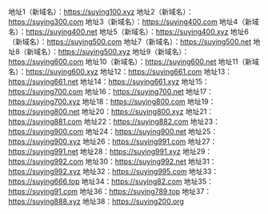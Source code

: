地址1（新域名）：https://suying100.xyz
地址2（新域名）：https://suying300.com
地址3（新域名）：https://suying400.com
地址4（新域名）：https://suying400.net
地址5（新域名）：https://suying400.xyz
地址6（新域名）：https://suying500.com
地址7（新域名）：https://suying500.net
地址8（新域名）：https://suying500.xyz
地址9（新域名）：https://suying600.com
地址10（新域名）：https://suying600.net
地址11（新域名）：https://suying600.xyz
地址12：https://suying661.com
地址13：https://suying661.net
地址14：https://suying661.xyz
地址15：https://suying700.com
地址16：https://suying700.net
地址17：https://suying700.xyz
地址18：https://suying800.com
地址19：https://suying800.net
地址20：https://suying800.xyz
地址21：https://suying881.com
地址22：https://suying882.com
地址23：https://suying900.com
地址24：https://suying900.net
地址25：https://suying900.xyz
地址26：https://suying991.com
地址27：https://suying991.net
地址28：https://suying991.xyz
地址29：https://suying992.com
地址30：https://suying992.net
地址31：https://suying992.xyz
地址32：https://suying995.com
地址33：https://suying666.top
地址34：https://suying82.com
地址35：https://suying91.com
地址36：https://suying789.top
地址37：https://suying888.xyz
地址38：https://suying200.org
